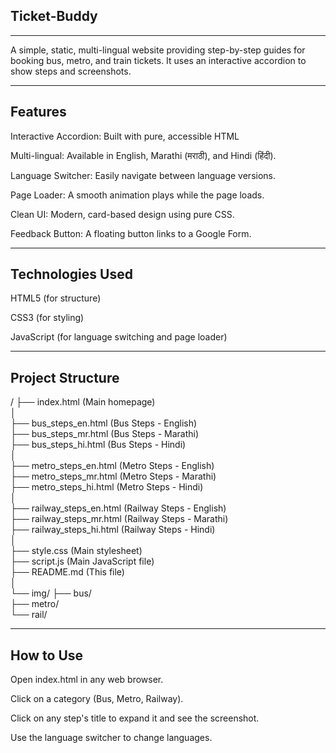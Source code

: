 
## Ticket-Buddy

---

A simple, static, multi-lingual website providing step-by-step guides for booking bus, metro, and train tickets. It uses an interactive accordion to show steps and screenshots.

---

## Features

Interactive Accordion: Built with pure, accessible HTML

Multi-lingual: Available in English, Marathi (मराठी), and Hindi (हिंदी).

Language Switcher: Easily navigate between language versions.

Page Loader: A smooth animation plays while the page loads.

Clean UI: Modern, card-based design using pure CSS.

Feedback Button: A floating button links to a Google Form.

---

## Technologies Used

HTML5 (for structure)

CSS3 (for styling)

JavaScript (for language switching and page loader)

---

## Project Structure

/
├── index.html            (Main homepage) <br>
│<br>
├── bus_steps_en.html     (Bus Steps - English)<br>
├── bus_steps_mr.html     (Bus Steps - Marathi)<br>
├── bus_steps_hi.html     (Bus Steps - Hindi)<br>
│<br>
├── metro_steps_en.html   (Metro Steps - English)<br>
├── metro_steps_mr.html   (Metro Steps - Marathi)<br>
├── metro_steps_hi.html   (Metro Steps - Hindi)<br>
│<br>
├── railway_steps_en.html (Railway Steps - English)<br>
├── railway_steps_mr.html (Railway Steps - Marathi)<br>
├── railway_steps_hi.html (Railway Steps - Hindi)<br>
│<br>
├── style.css             (Main stylesheet)<br>
├── script.js             (Main JavaScript file)<br>
├── README.md             (This file)<br>
│<br>
└── img/
    ├── bus/<br>
    ├── metro/<br>
    └── rail/<br>

---

## How to Use

Open index.html in any web browser.

Click on a category (Bus, Metro, Railway).

Click on any step's title to expand it and see the screenshot.

Use the language switcher to change languages.
